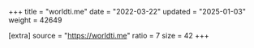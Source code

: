 +++
title = "worldti.me"
date = "2022-03-22"
updated = "2025-01-03"
weight = 42649

[extra]
source = "https://worldti.me"
ratio = 7
size = 42
+++
